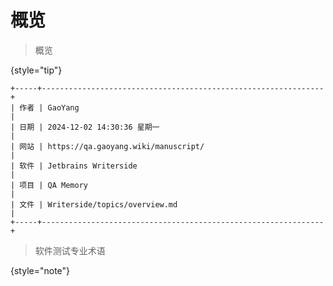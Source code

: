 # 概览

> 概览
> 
{style="tip"}

```text
+-----+---------------------------------------------------------------+
| 作者 | GaoYang                                                       |
| 日期 | 2024-12-02 14:30:36 星期一                                     |
| 网站 | https://qa.gaoyang.wiki/manuscript/                           |
| 软件 | Jetbrains Writerside                                          |
| 项目 | QA Memory                                                     |
| 文件 | Writerside/topics/overview.md                                 |
+-----+---------------------------------------------------------------+
```

<show-structure for="chapter,procedure" depth="2"/>

> 软件测试专业术语
>
{style="note"}


